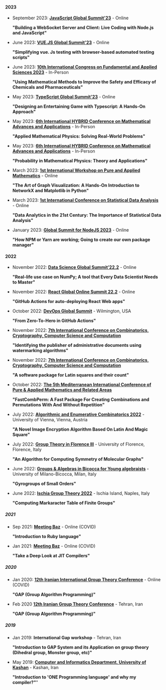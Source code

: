 #### 2023

* September 2023: **[JavaScript Global Summit'23](https://events.geekle.us/js23/)** - Online 

   **"Building a WebSocket Server and Client: Live Coding with Node.js and JavaScript"**
    
* June 2023: **[VUE.JS Global Summit'23](https://events.geekle.us/vuejs23/)** - Online 

   **"Simplifying vue. Js testing with browser-based automated testing scripts"**

* June 2023: **[10th International Congress on Fundamental and Applied Sciences 2023](https://icfas2023.intsa.org/)** - In-Person

    **"Using Mathematical Methods to Improve the Safety and Efficacy of Chemicals and Pharmaceuticals"**

* May 2023: **[TypeScript Global Summit'23](https://events.geekle.us/typescript/)** - Online 

   **"Designing an Entertaining Game with Typescript: A Hands-On Approach"**

* May 2023: **[6th International HYBRID Conference on Mathematical Advances and Applications](https://2023.icomaas.com/)** - In-Person 

   **"Applied Mathematical Physics: Solving Real-World Problems"**

* May 2023: **[6th International HYBRID Conference on Mathematical Advances and Applications](https://2023.icomaas.com/)** - In-Person

   **"Probability in Mathematical Physics: Theory and Applications"**

* March 2023: **[1st International Workshop on Pure and Applied Mathematics](#)** - Online

   **"The Art of Graph Visualization: A Hands-On Introduction to NetworkX and Matplotlib in Python"**

* March 2023: **[1st International Conference on Statistical Data Analysis](https://www.csda.ir/)** - Online

   **"Data Analytics in the 21st Century: The Importance of Statistical Data Analysis"**

* January 2023: **[Global Summit for NodeJS 2023](https://events.geekle.us/nodejs/)** - Online

   **"How NPM or Yarn are working; Going to create our own package manager"**

#### 2022

* November 2022: **[Data Science Global Summit’22.2](https://events.geekle.us/data-science2/)** - Online

   **"Real-life use case on NumPy; A tool that Every Data Scientist Needs to Master"**
 
* November 2022: **[React Global Online Summit 22.2](https://events.geekle.us/react3/)** - Online

   **"GitHub Actions for auto-deploying React Web apps"**

* October 2022: **[DevOps Global Summit](https://events.geekle.us/devops/)** - Wilmington, USA

   **"From Zero-To-Hero in GitHub Actions"**

<!--  -->

* November 2022: **[7th International Conference on Combinatorics, Cryptography, Computer Science and Computation](http://i4c.iust.ac.ir/index.php?lang=en)**

   **"Identifying the publisher of administrative documents using watermarking algorithms"**

* November 2022: **[7th International Conference on Combinatorics, Cryptography, Computer Science and Computation](http://i4c.iust.ac.ir/index.php?lang=en)**

   **"A software package for Latin squares and their count"**

* October 2022: **[The 5th Mediterranean International Conference of Pure & Applied Mathematics and Related Areas](https://micopam.com/)**

   **"FastCombPerm: A Fast Package For Creating Combinations and Permutations With And Without Repetition"**

<!--  -->

* July 2022: **[Algorithmic and Enumerative Combinatorics 2022](https://www3.risc.jku.at/conferences/aec2022/)** - University of Vienna, Vienna, Austria

   **"A Novel Image Encryption Algorithm Based On Latin And Magic Square"**

* July 2022: **[Group Theory in Florence III](https://sites.google.com/view/groupsinflorence/main)** - University of Florence, Florence, Italy

   **"An Algorithm for Computing Symmetry of Molecular Graphs"**

* June 2022: **[Groups & Algebras in Bicocca for Young algebraists](https://staff.matapp.unimib.it/~/gaby/gaby2022/)** - University of Milano-Bicocca, Milan, Italy

   **"Gyrogroups of Small Orders"**

* June 2022: **[Ischia Group Theory 2022](http://www.dipmat2.unisa.it/ischiagrouptheory/)** - Ischia Island, Naples, Italy

   **"Computing Markaracter Table of Finite Groups"**

<!--  -->

##### 2021

* Sep 2021: **[Meeting Baz](https://meetingbaz.ir/archives/)** - Online (COVID)

   **"Introduction to Ruby language"**

* Jan 2021: **[Meeting Baz](https://meetingbaz.ir/archives/)** - Online (COVID)

   **"Take a Deep Look at JIT Compilers"**

<!--  -->

##### 2020

* Jan 2020: **[12th Iranian International Group Theory Conference](https://igtc12.modares.ac.ir/)** - Online (COVID)

   **"GAP (Group Algorithm Programming)"**

*  Feb 2020 **[12th Iranian Group Theory Conference](https://igtc12.modares.ac.ir/)** - Tehran, Iran

   **"GAP (Group Algorithm Programming)"**

<!--  -->

##### 2019

* Jan 2019: **International Gap workshop** - Tehran, Iran

   **"Introduction to GAP System and its Application on group theory (Dihedral group, Monster group, etc)"**

* May 2019: **[Computer and Informatics Department, University of Kashan](https://kashanu.ac.ir/)** - Kashan, Iran

   **"Introduction to 'ONE Programming language' and why my compiler?"**"
